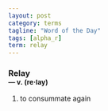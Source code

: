 ```yaml
---
layout: post
category: terms
tagline: "Word of the Day"
tags: [alpha_r]
term: relay
---
```


<h3>Relay<br/> <small>&mdash; v. (re<span>&middot;</span>lay)</small></h3>
<p><ol>
<li>to consummate again</li>
</ol></p>
